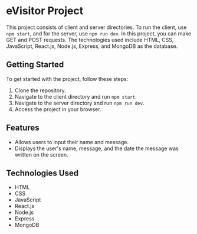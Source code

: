 # eVisitor Project

This project consists of client and server directories. To run the client, use `npm start`, and for the server, use `npm run dev`. In this project, you can make GET and POST requests. The technologies used include HTML, CSS, JavaScript, React.js, Node.js, Express, and MongoDB as the database.

## Getting Started

To get started with the project, follow these steps:

1. Clone the repository.
2. Navigate to the client directory and run `npm start`.
3. Navigate to the server directory and run `npm run dev`.
4. Access the project in your browser.

## Features

- Allows users to input their name and message.
- Displays the user's name, message, and the date the message was written on the screen.

## Technologies Used

- HTML
- CSS
- JavaScript
- React.js
- Node.js
- Express
- MongoDB
